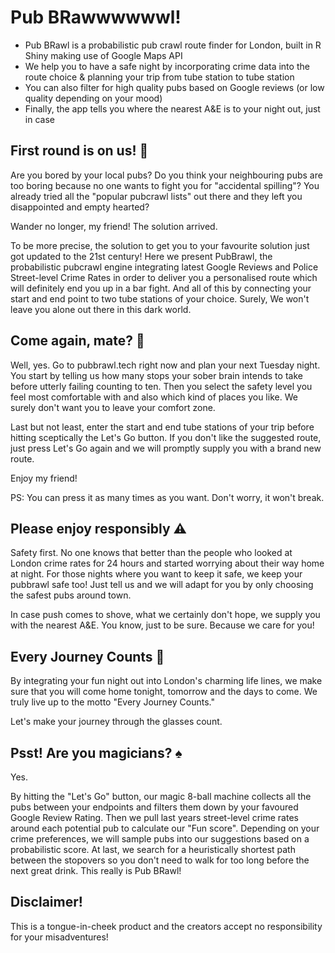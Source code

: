 # Pub BRawwwwwwl!
* Pub BRawl is a probabilistic pub crawl route finder for London, built in R Shiny making use of Google Maps API 
* We help you to have a safe night by incorporating crime data into the route choice & planning your trip from tube station to tube station
* You can also filter for high quality pubs based on Google reviews (or low quality depending on your mood)
* Finally, the app tells you where the nearest A&E is to your night out, just in case

## First round is on us! :beers:

Are you bored by your local pubs? Do you think your neighbouring pubs are too boring because no one wants to fight you for "accidental spilling"? You already tried all the "popular pubcrawl lists" out there and they left you disappointed and empty hearted?

Wander no longer, my friend! The solution arrived. 

To be more precise, the solution to get you to your favourite solution just got updated to the 21st century! Here we present PubBrawl, the probabilistic pubcrawl engine integrating latest Google Reviews and Police Street-level Crime Rates in order to deliver you a personalised route which will definitely end you up in a bar fight. And all of this by connecting your start and end point to two tube stations of your choice. Surely, We won't leave you alone out there in this dark world.

## Come again, mate? :snail:

Well, yes. Go to pubbrawl.tech right now and plan your next Tuesday night. You start by telling us how many stops your sober brain intends to take before utterly failing counting to ten. Then you select the safety level you feel most comfortable with and also which kind of places you like. We surely don't want you to leave your comfort zone.

Last but not least, enter the start and end tube stations of your trip before hitting sceptically the Let's Go button. If you don't like the suggested route, just press Let's Go again and we will promptly supply you with a brand new route. 

Enjoy my friend!

PS: 
You can press it as many times as you want. Don't worry, it won't break.


## Please enjoy responsibly :warning:

Safety first. No one knows that better than the people who looked at London crime rates for 24 hours and started worrying about their way home at night. For those nights where you want to keep it safe, we keep your pubbrawl safe too! Just tell us and we will adapt for you by only choosing the safest pubs around town.

In case push comes to shove, what we certainly don't hope, we supply you with the nearest A&E. You know, just to be sure. Because we care for you!

## Every Journey Counts :train2:

By integrating your fun night out into London's charming life lines, we make sure that you will come home tonight, tomorrow and the days to come. We truly live up to the motto "Every Journey Counts." 

Let's make your journey through the glasses count.

## Psst! Are you magicians? :spades:

Yes.

By hitting the "Let's Go" button, our magic 8-ball machine collects all the pubs between your endpoints and filters them down by your favoured Google Review Rating. Then we pull last years street-level crime rates around each potential pub to calculate our "Fun score". Depending on your crime preferences, we will sample pubs into our suggestions based on a probabilistic score. At last, we search for a heuristically shortest path between the stopovers so you don't need to walk for too long before the next great drink. This really is Pub BRawl!

## Disclaimer!

This is a tongue-in-cheek product and the creators accept no responsibility for your misadventures!

